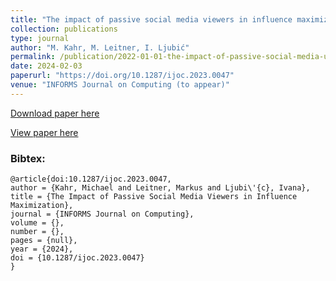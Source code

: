 ```yaml
---
title: "The impact of passive social media viewers in influence maximization"
collection: publications
type: journal
author: "M. Kahr, M. Leitner, I. Ljubić"
permalink: /publication/2022-01-01-the-impact-of-passive-social-media-users-in-(competitive)-influence-maximization
date: 2024-02-03
paperurl: "https://doi.org/10.1287/ijoc.2023.0047"
venue: "INFORMS Journal on Computing (to appear)"
---
```


[Download paper here](http://www.optimization-online.org/DB_HTML/2022/01/8777.html)

[View paper here](https://doi.org/10.1287/ijoc.2023.0047)

### Bibtex:

```
@article{doi:10.1287/ijoc.2023.0047,
author = {Kahr, Michael and Leitner, Markus and Ljubi\'{c}, Ivana},
title = {The Impact of Passive Social Media Viewers in Influence Maximization},
journal = {INFORMS Journal on Computing},
volume = {},
number = {},
pages = {null},
year = {2024},
doi = {10.1287/ijoc.2023.0047}
}
```
